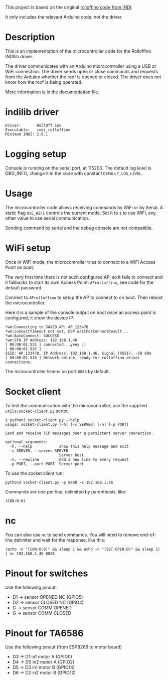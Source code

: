 
This project is based on the original [rolloffino code from INDI](https://github.com/indilib/indi-3rdparty/tree/master/indi-rolloffino). 

It only includes the relevant Arduino code, not the driver.

# Description

This is an implementation of the microcontroller code for the Rolloffino INDIlib driver.

The driver communicates with an Arduino microcontroller using a USB or WiFi connection. 
The driver sends open or close commands and requests from the Arduino whether the roof is opened or closed. 
The driver does not know how the roof is being operated.

[More information is in the documentation file.](doc/rolloffino.md)

# indilib driver
```
Driver:       RollOff ino
Executable:   indi_rolloffino
Minimum INDI: 2.0.1
```

# Logging setup

Console is running on the serial port, at 115200. The default log level is DBG_INFO, change it in the code with 
constant `DEFAULT_LOG_LEVEL`.

# Usage

The microcontroller code allows receiving commands by WiFi or by Serial. A static flag `USE_WIFI` controls the current mode.
Set it to `1` to use WiFi, any other value to use serial communication.

Sending command by serial and the debug console are not compatible.

# WiFi setup

Once in WiFi mode, the microcontroller tries to connect to a WiFi Access Point on boot. 

The very first time there is not such configured AP, so it fails to connect and it fallbacks to start its own 
Access Point: `AProlloffino`, see code for the default password.

Connect to `AProlloffino` to setup the AP to connect to on boot. Then reboot the microcontroller.

Here it is a sample of the console output on boot once an access point is configured, it show the device IP:
```
*wm:Connecting to SAVED AP: AP_123478
*wm:connectTimeout not set, ESP waitForConnectResult... 
*wm:AutoConnect: SUCCESS 
*wm:STA IP Address: 192.168.1.46
[ 00:00:01.525 ] connected...yeey :)
[ 00:00:01.526 ] 
SSID: AP_123478, IP Address: 192.168.1.46, Signal (RSSI): -58 dBm
[ 00:00:01.530 ] Network online, ready for rolloffino driver connections.
```

The microcontroller listens on port `8888` by default.


# Socket client

To test the communication with the microcontroller, use the supplied `utils/socket-client.py` script.

```shell
$ python3 socket-client.py --help
usage: socket-client.py [-h] [-s SERVER] [-n] [-p PORT]

Send and receive TCP messages over a persistent server connection.

optional arguments:
  -h, --help            show this help message and exit
  -s SERVER, --server SERVER
                        Server host
  -n, --newline         Add a new line to every request
  -p PORT, --port PORT  Server port
```

To use the socket client run:
```shell
python3 socket-client.py -p 8888 -s 192.168.1.46
```

Commands are one per line, delimited by parenthesis, like:
```
(CON:0:0)
```

# nc 

You can also use `nc` to send commands. You will need to remove end-of-line delimiter and wait for the response, like this:
```
(echo -n "(CON:0:0)" && sleep 1 && echo -n "(SET:OPEN:0)" && sleep 1) | nc 192.168.1.46 8888
```

# Pinout for switches

Use the following pinout:

* D1 -> sensor OPENED NC (GPIO5)
* D2 -> sensor CLOSED NC (GPIO4)
* G  -> sensor COMM OPENED
* G  -> sensor COMM CLOSED

# Pinout for TA6586

Use the following pinout (from ESP8266 to motor board)
* D3 -> D1 in1 motor A   (GPIO0)
* D4 -> D0 in2 motor A   (GPIO2)
* D5 -> D3 in1 motor B   (GPIO14)
* D6 -> D2 in2 motor B   (GPIO12) 
